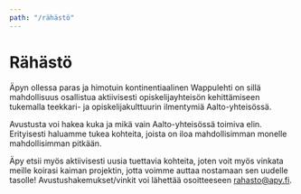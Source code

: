 ```yaml
---
path: "/rähästö"
---
```


# Rähästö

Äpyn ollessa paras ja himotuin kontinentiaalinen Wappulehti on sillä mahdollisuus osallistua aktiivisesti opiskelijayhteisön kehittämiseen tukemalla teekkari- ja opiskelijakulttuurin ilmentymiä Aalto-yhteisössä.

Avustusta voi hakea kuka ja mikä vain Aalto-yhteisössä toimiva elin. Erityisesti haluamme tukea kohteita, joista on iloa mahdollisimman monelle mahdollisimman pitkään.

Äpy etsii myös aktiivisesti uusia tuettavia kohteita, joten voit myös vinkata meille koirasi kaiman projektin, jotta voimme auttaa nostamaan sen uudelle tasolle!
Avustushakemukset/vinkit voi lähettää osoitteeseen rahasto@apy.fi.
